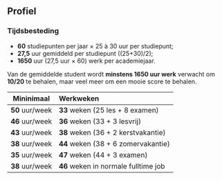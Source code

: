 Profiel
-------

### Tijdsbesteding

 - **60** studiepunten per jaar &times; 25 à 30 uur per studiepunt;
 - **27,5** uur gemiddeld per studiepunt ((25+30)/2);
 - **1650** uur (27,5 uur &times; 60) werk per academiejaar.

Van de gemiddelde student wordt **minstens 1650 uur werk** verwacht om **10/20** te behalen, maar veel meer om een mooie score te behalen.

| Mininimaal      | Werkweken                            |
|-----------------|:-------------------------------------|
| **50** uur/week | **33** weken (25 les + 8 examen)     |
| **46** uur/week | **36** weken (33 + 3 lesvrij)        |
| **43** uur/week | **38** weken (36 + 2 kerstvakantie)  |
| **38** uur/week | **44** weken (38 + 6 zomervakantie)  |
| **35** uur/week | **47** weken (44 + 3 examen)         |
| **38** uur/week | **46** weken in normale fulltime job |
